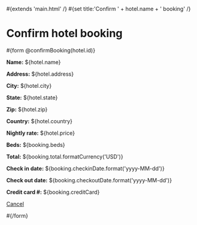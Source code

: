 \#{extends 'main.html' /} \#{set title:'Confirm ' + hotel.name + ' booking' /}

# Confirm hotel booking

\#{form @confirmBooking(hotel.id)}

**Name:** ${hotel.name}

**Address:** ${hotel.address}

**City:** ${hotel.city}

**State:** ${hotel.state}

**Zip:** ${hotel.zip}

**Country:** ${hotel.country}

**Nightly rate:** ${hotel.price}

**Beds:** ${booking.beds}

**Total:** ${booking.total.formatCurrency('USD')}

**Check in date:** ${booking.checkinDate.format('yyyy-MM-dd')}

**Check out date:** ${booking.checkoutDate.format('yyyy-MM-dd')}

**Credit card \#:** ${booking.creditCard}

[Cancel](<@%7Bshow(hotel.id)%7D>)

\#{/form}
